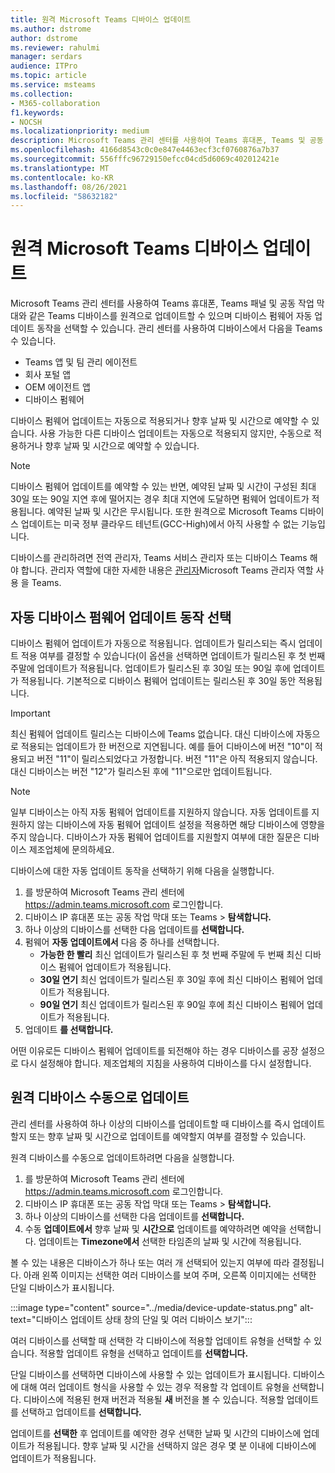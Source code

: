 ```yaml
---
title: 원격 Microsoft Teams 디바이스 업데이트
ms.author: dstrome
author: dstrome
ms.reviewer: rahulmi
manager: serdars
audience: ITPro
ms.topic: article
ms.service: msteams
ms.collection:
- M365-collaboration
f1.keywords:
- NOCSH
ms.localizationpriority: medium
description: Microsoft Teams 관리 센터를 사용하여 Teams 휴대폰, Teams 및 공동 작업 표시 막대를 원격으로 Teams 업데이트합니다.
ms.openlocfilehash: 4166d8543c0c0e847e4463ecf3cf0760876a7b37
ms.sourcegitcommit: 556fffc96729150efcc04cd5d6069c402012421e
ms.translationtype: MT
ms.contentlocale: ko-KR
ms.lasthandoff: 08/26/2021
ms.locfileid: "58632182"
---
```

# <a name="update-microsoft-teams-devices-remotely"></a>원격 Microsoft Teams 디바이스 업데이트

Microsoft Teams 관리 센터를 사용하여 Teams 휴대폰, Teams 패널 및 공동 작업 막대와 같은 Teams 디바이스를 원격으로 업데이트할 수 있으며 디바이스 펌웨어 자동 업데이트 동작을 선택할 수 있습니다. 관리 센터를 사용하여 디바이스에서 다음을 Teams 수 있습니다.

- Teams 앱 및 팀 관리 에이전트
- 회사 포털 앱
- OEM 에이전트 앱
- 디바이스 펌웨어

디바이스 펌웨어 업데이트는 자동으로 적용되거나 향후 날짜 및 시간으로 예약할 수 있습니다. 사용 가능한 다른 디바이스 업데이트는 자동으로 적용되지 않지만, 수동으로 적용하거나 향후 날짜 및 시간으로 예약할 수 있습니다.

> [!NOTE]
> 디바이스 펌웨어 업데이트를 예약할 수 있는 반면, 예약된 날짜 및 시간이 구성된 최대 30일 또는 90일 지연 후에 떨어지는 경우 최대 지연에 도달하면 펌웨어 업데이트가 적용됩니다. 예약된 날짜 및 시간은 무시됩니다. 또한 원격으로 Microsoft Teams 디바이스 업데이트는 미국 정부 클라우드 테넌트(GCC-High)에서 아직 사용할 수 없는 기능입니다.

디바이스를 관리하려면 전역 관리자, Teams 서비스 관리자 또는 디바이스 Teams 해야 합니다. 관리자 역할에 대한 자세한 내용은 [관리자](../using-admin-roles.md)Microsoft Teams 관리자 역할 사용 을 Teams.

## <a name="choose-automatic-device-firmware-update-behavior"></a>자동 디바이스 펌웨어 업데이트 동작 선택

디바이스 펌웨어 업데이트가 자동으로 적용됩니다. 업데이트가 릴리스되는 즉시 업데이트 적용 여부를 결정할 수 있습니다(이 옵션을 선택하면 업데이트가 릴리스된 후 첫 번째 주말에 업데이트가 적용됩니다. 업데이트가 릴리스된 후 30일 또는 90일 후에 업데이트가 적용됩니다. 기본적으로 디바이스 펌웨어 업데이트는 릴리스된 후 30일 동안 적용됩니다.

> [!IMPORTANT]
> 최신 펌웨어 업데이트 릴리스는 디바이스에 Teams 없습니다. 대신 디바이스에 자동으로 적용되는 업데이트가 한 버전으로 지연됩니다. 예를 들어 디바이스에 버전 "10"이 적용되고 버전 "11"이 릴리스되었다고 가정합니다. 버전 "11"은 아직 적용되지 않습니다. 대신 디바이스는 버전 "12"가 릴리스된 후에 "11"으로만 업데이트됩니다.

> [!NOTE]
> 일부 디바이스는 아직 자동 펌웨어 업데이트를 지원하지 않습니다. 자동 업데이트를 지원하지 않는 디바이스에 자동 펌웨어 업데이트 설정을 적용하면 해당 디바이스에 영향을 주지 않습니다. 디바이스가 자동 펌웨어 업데이트를 지원할지 여부에 대한 질문은 디바이스 제조업체에 문의하세요.

디바이스에 대한 자동 업데이트 동작을 선택하기 위해 다음을 실행합니다.

1. 를 방문하여 Microsoft Teams 관리 센터에 https://admin.teams.microsoft.com 로그인합니다.
2. 디바이스 IP 휴대폰 또는 공동 작업 막대 또는 Teams  >   **탐색합니다.** 
3. 하나 이상의 디바이스를 선택한 다음 업데이트를 **선택합니다.**
4. 펌웨어 **자동 업데이트에서** 다음 중 하나를 선택합니다.
    - **가능한 한 빨리** 최신 업데이트가 릴리스된 후 첫 번째 주말에 두 번째 최신 디바이스 펌웨어 업데이트가 적용됩니다.
    - **30일 연기** 최신 업데이트가 릴리스된 후 30일 후에 최신 디바이스 펌웨어 업데이트가 적용됩니다.
    - **90일 연기** 최신 업데이트가 릴리스된 후 90일 후에 최신 디바이스 펌웨어 업데이트가 적용됩니다.
5. 업데이트 **를 선택합니다.**

어떤 이유로든 디바이스 펌웨어 업데이트를 되전해야 하는 경우 디바이스를 공장 설정으로 다시 설정해야 합니다. 제조업체의 지침을 사용하여 디바이스를 다시 설정합니다.  

## <a name="manually-update-remote-devices"></a>원격 디바이스 수동으로 업데이트

관리 센터를 사용하여 하나 이상의 디바이스를 업데이트할 때 디바이스를 즉시 업데이트할지 또는 향후 날짜 및 시간으로 업데이트를 예약할지 여부를 결정할 수 있습니다.

원격 디바이스를 수동으로 업데이트하려면 다음을 실행합니다.

1. 를 방문하여 Microsoft Teams 관리 센터에 https://admin.teams.microsoft.com 로그인합니다.
2. 디바이스 IP 휴대폰 또는 공동 작업 막대 또는 Teams  >   **탐색합니다.** 
3. 하나 이상의 디바이스를 선택한 다음 업데이트를 **선택합니다.**
4. 수동 **업데이트에서** 향후 날짜 및 **시간으로** 업데이트를 예약하려면 예약을 선택합니다. 업데이트는 **Timezone에서** 선택한 타임존의 날짜 및 시간에 적용됩니다.

볼 수 있는 내용은 디바이스가 하나 또는 여러 개 선택되어 있는지 여부에 따라 결정됩니다. 아래 왼쪽 이미지는 선택한 여러 디바이스를 보여 주며, 오른쪽 이미지에는 선택한 단일 디바이스가 표시됩니다.

:::image type="content" source="../media/device-update-status.png" alt-text="디바이스 업데이트 상태 창의 단일 및 여러 디바이스 보기":::

여러 디바이스를 선택할 때 선택한 각 디바이스에 적용할 업데이트 유형을 선택할 수 있습니다. 적용할 업데이트 유형을 선택하고 업데이트를 **선택합니다.**

단일 디바이스를 선택하면 디바이스에 사용할 수 있는 업데이트가 표시됩니다. 디바이스에 대해 여러 업데이트 형식을 사용할 수 있는 경우 적용할 각 업데이트 유형을 선택합니다. 디바이스에 적용된 현재 버전과 적용될 **새** 버전을 볼 수 있습니다.  적용할 업데이트를 선택하고 업데이트를 **선택합니다.**

업데이트를 **선택한** 후 업데이트를 예약한 경우 선택한 날짜 및 시간의 디바이스에 업데이트가 적용됩니다. 향후 날짜 및 시간을 선택하지 않은 경우 몇 분 이내에 디바이스에 업데이트가 적용됩니다.
